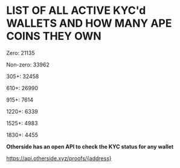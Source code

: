 # LIST OF ALL ACTIVE KYC'd WALLETS AND HOW MANY APE COINS THEY OWN

Zero: 21135

Non-zero: 33962

305+: 32458

610+: 26990

915+: 7614

1220+: 6339

1525+: 4983

1830+: 4455

**Otherside has an open API to check the KYC status for any wallet**

https://api.otherside.xyz/proofs/{address}